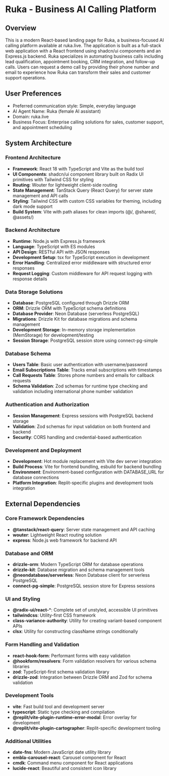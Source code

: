 # Ruka - Business AI Calling Platform

## Overview

This is a modern React-based landing page for Ruka, a business-focused AI calling platform available at ruka.live. The application is built as a full-stack web application with a React frontend using shadcn/ui components and an Express.js backend. Ruka specializes in automating business calls including lead qualification, appointment booking, CRM integration, and follow-up calls. Users can request a demo call by providing their phone number and email to experience how Ruka can transform their sales and customer support operations.

## User Preferences

- Preferred communication style: Simple, everyday language
- AI Agent Name: Ruka (female AI assistant)
- Domain: ruka.live
- Business Focus: Enterprise calling solutions for sales, customer support, and appointment scheduling

## System Architecture

### Frontend Architecture
- **Framework**: React 18 with TypeScript and Vite as the build tool
- **UI Components**: shadcn/ui component library built on Radix UI primitives with Tailwind CSS for styling
- **Routing**: Wouter for lightweight client-side routing
- **State Management**: TanStack Query (React Query) for server state management and API calls
- **Styling**: Tailwind CSS with custom CSS variables for theming, including dark mode support
- **Build System**: Vite with path aliases for clean imports (@/, @shared/, @assets/)

### Backend Architecture
- **Runtime**: Node.js with Express.js framework
- **Language**: TypeScript with ES modules
- **API Design**: RESTful API with JSON responses
- **Development Setup**: tsx for TypeScript execution in development
- **Error Handling**: Centralized error middleware with structured error responses
- **Request Logging**: Custom middleware for API request logging with response details

### Data Storage Solutions
- **Database**: PostgreSQL configured through Drizzle ORM
- **ORM**: Drizzle ORM with TypeScript schema definitions
- **Database Provider**: Neon Database (serverless PostgreSQL)
- **Migrations**: Drizzle Kit for database migrations and schema management
- **Development Storage**: In-memory storage implementation (MemStorage) for development/testing
- **Session Storage**: PostgreSQL session store using connect-pg-simple

### Database Schema
- **Users Table**: Basic user authentication with username/password
- **Email Subscriptions Table**: Tracks email subscriptions with timestamps
- **Call Requests Table**: Stores phone numbers and emails for callback requests
- **Schema Validation**: Zod schemas for runtime type checking and validation including international phone number validation

### Authentication and Authorization
- **Session Management**: Express sessions with PostgreSQL backend storage
- **Validation**: Zod schemas for input validation on both frontend and backend
- **Security**: CORS handling and credential-based authentication

### Development and Deployment
- **Development**: Hot module replacement with Vite dev server integration
- **Build Process**: Vite for frontend bundling, esbuild for backend bundling
- **Environment**: Environment-based configuration with DATABASE_URL for database connections
- **Platform Integration**: Replit-specific plugins and development tools integration

## External Dependencies

### Core Framework Dependencies
- **@tanstack/react-query**: Server state management and API caching
- **wouter**: Lightweight React routing solution
- **express**: Node.js web framework for backend API

### Database and ORM
- **drizzle-orm**: Modern TypeScript ORM for database operations
- **drizzle-kit**: Database migration and schema management tools
- **@neondatabase/serverless**: Neon Database client for serverless PostgreSQL
- **connect-pg-simple**: PostgreSQL session store for Express sessions

### UI and Styling
- **@radix-ui/react-***: Complete set of unstyled, accessible UI primitives
- **tailwindcss**: Utility-first CSS framework
- **class-variance-authority**: Utility for creating variant-based component APIs
- **clsx**: Utility for constructing className strings conditionally

### Form Handling and Validation
- **react-hook-form**: Performant forms with easy validation
- **@hookform/resolvers**: Form validation resolvers for various schema libraries
- **zod**: TypeScript-first schema validation library
- **drizzle-zod**: Integration between Drizzle ORM and Zod for schema validation

### Development Tools
- **vite**: Fast build tool and development server
- **typescript**: Static type checking and compilation
- **@replit/vite-plugin-runtime-error-modal**: Error overlay for development
- **@replit/vite-plugin-cartographer**: Replit-specific development tooling

### Additional Utilities
- **date-fns**: Modern JavaScript date utility library
- **embla-carousel-react**: Carousel component for React
- **cmdk**: Command menu component for React applications
- **lucide-react**: Beautiful and consistent icon library